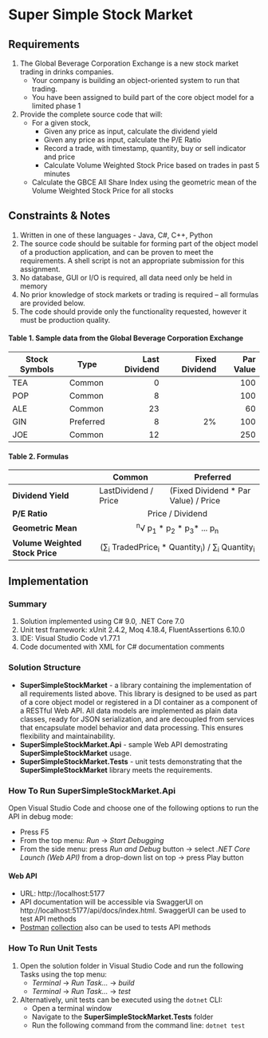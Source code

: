 # Super Simple Stock Market
## Requirements
1. The Global Beverage Corporation Exchange is a new stock market trading in drinks companies.
   * Your company is building an object-oriented system to run that trading.
   * You have been assigned to build part of the core object model for a limited phase 1
2. Provide the complete source code that will:
   * For a given stock,
     * Given any price as input, calculate the dividend yield
     * Given any price as input,  calculate the P/E Ratio
     * Record a trade, with timestamp, quantity, buy or sell indicator and price
     * Calculate Volume Weighted Stock Price based on trades in past 5 minutes
   * Calculate the GBCE All Share Index using the geometric mean of the Volume Weighted Stock Price for all stocks
## Constraints & Notes
1. Written in one of these languages - Java, C#, C++, Python
2. The source code should be suitable for forming part of the object model of a production application, and can be proven to meet the requirements. A shell script is not an appropriate submission for this assignment.
3. No database, GUI or I/O is required, all data need only be held in memory
4. No prior knowledge of stock markets or trading is required – all formulas are provided below.
5. The code should provide only the functionality requested, however it must be production quality.
#### Table 1. Sample data from the Global Beverage Corporation Exchange

| Stock Symbols | Type      | Last Dividend | Fixed Dividend | Par Value |
| ------------- | --------- | -------------:| --------------:| ---------:|
| TEA           | Common    | 0             |                | 100       |
| POP           | Common    | 8             |                | 100       |
| ALE           | Common    | 23            |                | 60        |
| GIN           | Preferred | 8             | 2%             | 100       |
| JOE           | Common    | 12            |                | 250       |
#### Table 2. Formulas
<table>
  <thead>
    <tr>
      <th>&nbsp;</th>
      <th>Common</th>
      <th>Preferred</th>
    </tr>
  </thead>
  <tbody>
    <tr>
      <td><strong>Dividend Yield</strong></td>
      <td>LastDividend / Price</td>
      <td>(Fixed Dividend * Par Value) / Price</td>
    </tr>
    <tr>
      <td><strong>P/E Ratio</strong></td>
      <td colspan="2" align="center">Price / Dividend</td>
    </tr>
    <tr>
      <td><strong>Geometric Mean</strong></td>
      <td colspan="2" align="center"><sup>n</sup>&radic; p<sub>1</sub> * p<sub>2</sub> * p<sub>3</sub>* ... p<sub>n</sub></td>
    </tr>
    <tr>
      <td><strong>Volume Weighted Stock Price</strong></td>
      <td colspan="2" align="center">(&sum;<sub>i</sub> TradedPrice<sub>i</sub> * Quantity<sub>i</sub>) / &sum;<sub>i</sub> Quantity<sub>i</sub></td>
    </tr>
  </tbody>
</table>

## Implementation
### Summary
1. Solution implemented using C# 9.0, .NET Core 7.0
2. Unit test framework: xUnit 2.4.2, Moq 4.18.4, FluentAssertions 6.10.0
3. IDE: Visual Studio Code v1.77.1
4. Code documented with XML for C# documentation comments
### Solution Structure
- __SuperSimpleStockMarket__ - a library containing the implementation of all requirements listed above. This library is designed to be used as part of a core object model or registered in a DI container as a component of a RESTful Web API. All data models are implemented as plain data classes, ready for JSON serialization, and are decoupled from services that encapsulate model behavior and data processing. This ensures flexibility and maintainability.
- __SuperSimpleStockMarket.Api__ - sample Web API demostrating __SuperSimpleStockMarket__ usage.
- __SuperSimpleStockMarket.Tests__ - unit tests demonstrating that the __SuperSimpleStockMarket__ library meets the requirements.
### How To Run SuperSimpleStockMarket.Api
Open Visual Studio Code and choose one of the following options to run the API in debug mode:
   - Press F5
   - From the top menu: _Run_ -> _Start Debugging_
   - From the side menu: press _Run and Debug_ button -> select _.NET Core Launch (Web API)_ from a drop-down list on top -> press Play button
#### Web API
- URL: http://localhost:5177
- API documentation will be accessible via SwaggerUI on http://localhost:5177/api/docs/index.html. SwaggerUI can be used to test API methods
- [Postman](https://www.postman.com/) [collection](https://github.com/AndreyWeber/SuperSimpleStockMarket/blob/develop/SuperSimpleStockMarket.postman_collection.json) also can be used to tests API methods
### How To Run Unit Tests
1. Open the solution folder in Visual Studio Code and run the following Tasks using the top menu:
   - _Terminal_ -> _Run Task..._ -> _build_
   - _Terminal_ -> _Run Task..._ -> _test_
2. Alternatively, unit tests can be executed using the `dotnet` CLI:
   - Open a terminal window
   - Navigate to the __SuperSimpleStockMarket.Tests__ folder
   - Run the following command from the command line: `dotnet test`
